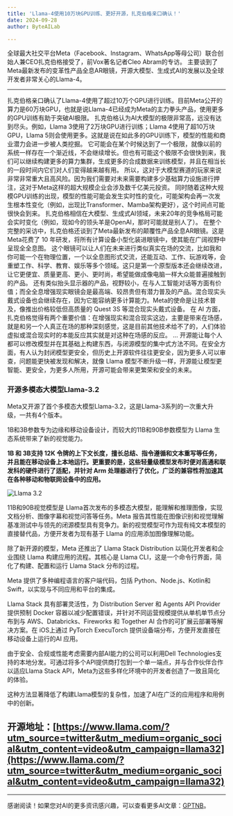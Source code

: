 ```yaml
---
title: 'Llama-4使用10万块GPU训练、更好开源，扎克伯格亲口确认！'
date: 2024-09-28
author: ByteAILab

---
```


全球最大社交平台Meta（Facebook、Instagram、WhatsApp等母公司）联合创始人兼CEO扎克伯格接受了，前Vox著名记者Cleo Abram的专访。
主要谈到了Meta最新发布的变革性产品全息AR眼镜，开源大模型、生成式AI的发展以及全球开发者非常关心的Llama-4。

---

扎克伯格亲口确认了Llama-4使用了超过10万个GPU进行训练。目前Meta公开的算力是60万块GPU，也就是说Llama-4已经成为Meta的主力拳头产品，使用更多的GPU训练有助于突破AI极限。
扎克伯格认为AI大模型的极限非常高，远没有达到尽头。例如，Llama 3使用了2万块GPU进行训练；Llama 4使用了超10万块GPU，Llama 5则会使用更多。这就是说在如此多的GPU训练下，模型的性能和商业潜力会进一步被人类挖掘。
它可能会在某个时候达到了一个极限，就像以前的系统一样存在一个渐近线，不会继续增长。但也有可能这个极限不会很快到来，我们可以继续构建更多的算力集群，生成更多的合成数据来训练模型，并且在相当长的一段时间内它们对人们变得越来越有用。
所以，这对于大模型赛道的玩家来说非常非常重大且高风险。因为我们需要对未来需要构建多少基础算力设施进行押注，这对于Meta这样的超大规模企业会涉及数千亿美元投资。
同时随着这种大规模GPU训练的出现，模型的性能可能会发生实时性的变化，可能架构会再一次发生根本性变化（例如，出现比Transformer、Mamba架构更好），这个时间点可能很快会到来。
扎克伯格相信在大模型、生成式AI领域，未来20年的竞争格局可能会实时变化（例如，现如今的领头羊是OpenAI，那时可能就是别人了）。
在整个完整的采访中，扎克伯格还谈到了Meta最新发布的颠覆性产品全息AR眼镜。这是Meta花费了 10 年研发，将所有计算设备小型化装进眼镜中，使其能在广阔视野中呈现全全息图。
这个眼镜可以让人们在未来进行类似真实在场的交流，比如我和你可能一个在物理位置，一个以全息图形式交流，还能互动、工作、玩游戏等，会重塑工作、科学、教育、娱乐等多个领域。这只是第一个原型版本还会继续改进，让它更便宜、质量更高、更小、更时尚，希望能做成像电脑一样大众能普遍接触到的产品。
还有类似抬头显示器的产品，视野较小，在与人工智能对话等方面有价值；而全全息增强现实眼镜会是最高端、较昂贵但有潜力普及的产品。混合现实头戴式设备也会继续存在，因为它能容纳更多计算能力。Meta的使命是让技术普及，像推出价格较低但高质量的 Quest 3S 等混合现实头戴式设备。
在 AI 方面，扎克伯格觉得有两个重要价值：在增强现实和混合现实这边，主要是带来在场感，就是和另一个人真正在场的那种深刻感觉，这是目前其他技术给不了的，人们体验虚拟或混合现实时的本能反应其实就是对这种在场感的反应。
...
开源能让每个人都可以修改模型并在其基础上构建东西，与闭源模型的集中式方法不同。在安全方面，有人认为封闭模型更安全，但历史上开源软件往往更安全，因为更多人可以审查，问题能更快被发现和解决，就像 Llama 模型不断升级一样，开源能让模型更智能、更安全，为更多人所用，开源可能会带来更繁荣和安全的未来。

### 开源多模态大模型Llama-3.2

Meta又开源了首个多模态大模型Llama-3.2，这是Llama-3系列的一次重大升级，一共有4个版本。

1B和3B参数专为边缘和移动设备设计，而较大的11B和90B参数模型为 Llama 生态系统带来了新的视觉能力。

**1B 和 3B支持 12K 令牌的上下文长度，擅长总结、指令遵循和文本重写等任务，并且能在移动设备上本地运行。更重要的是，这些轻量级模型发布时便对高通和联发科的硬件进行了适配，并针对 Arm 处理器进行了优化，广泛的兼容性将加速其在各种移动和物联网设备中的应用。**

![Llama 3.2](http://www.jesonc.com/FpkGEJio6rId-14N-EXbwxnJdVWQ)

11B和90B视觉模型是 Llama首次发布的多模态大模型，能理解和推理图像，实现文档分析、图像字幕和视觉问答等任务。Meta 报告其性能在图像识别和视觉理解基准测试中与领先的闭源模型具有竞争力。新的视觉模型可作为现有纯文本模型的直接替代品，方便开发者为现有基于 Llama 的应用添加图像理解功能。

除了新开源的模型，Meta 还推出了 Llama Stack Distribution 以简化开发者和企业围绕 Llama 构建应用的流程。其核心是 Llama CLI，这是一个命令行界面，简化了构建、配置和运行 Llama Stack 分布的过程。

Meta 提供了多种编程语言的客户端代码，包括 Python、Node.js、Kotlin和 Swift，以实现与不同应用和平台的集成。

Llama Stack 具有部署灵活性，为 Distribution Server 和 Agents API Provider 提供预制 Docker 容器以减少配置错误，并针对不同运营规模提供从单机单节点分布到与 AWS、Databricks、Fireworks 和 Together AI 合作的可扩展云部署等解决方案。在 iOS上通过 PyTorch ExecuTorch 提供设备端分布，方便开发直接在移动设备上运行的AI 应用。

由于安全、合规或性能考虑需要内部AI能力的公司可以利用Dell Technologies支持的本地分发。可通过将多个API提供商打包到一个单一端点，并与合作伙伴合作以适应Llama Stack API，Meta为这些多样化环境中的开发者创造了一致且简化的体验。

这种方法显著降低了构建Llama模型的复杂性，加速了AI在广泛的应用程序和用例中的创新。

开源地址：[https://www.llama.com/?utm_source=twitter&utm_medium=organic_social&utm_content=video&utm_campaign=llama32](https://www.llama.com/?utm_source=twitter&utm_medium=organic_social&utm_content=video&utm_campaign=llama32)
---
---
感谢阅读！如果您对AI的更多资讯感兴趣，可以查看更多AI文章：[GPTNB](https://gptnb.com)。
